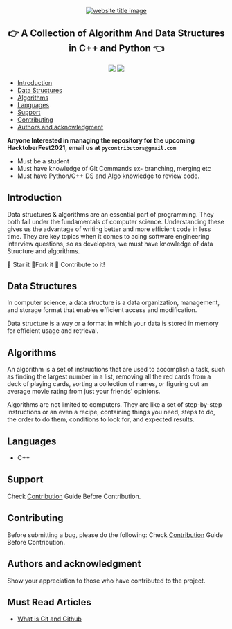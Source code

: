 <p align="center">
  <a href="http://codeperfectplus.herokuapp.com/"><img src="https://capsule-render.vercel.app/api?type=rect&color=666666&height=100&section=header&text=Algorithms%20And%20Data%20Structures&fontSize=55%&fontColor=ffffff&fontAlignY=65" alt="website title image"></a>
  <h2 align="center">👉 A Collection of Algorithm And Data Structures in C++ and Python 👈</h2>
</p>


<p align="center">
<img src="https://img.shields.io/badge/language-python-blue?style=for-the-badge">
<img src="https://img.shields.io/badge/language-C++-green?style=for-the-badge">
</p>

<!-- <p align="center">
<a href="https://github.com/codeperfectplus/awesomeScripts/stargazers"><img src="https://img.shields.io/github/stars/codeperfectplus/AlgorithmsAndDataStructure?style=for-the-badge" alt="github stars"></a>
<a href="https://github.com/codeperfectplus/awesomeScripts/network/members"><img src="https://img.shields.io/github/forks/codeperfectplus/AlgorithmsAndDataStructure?style=for-the-badge" alt="github forks"></a>
<img src="https://img.shields.io/github/languages/code-size/codeperfectplus/AlgorithmsAndDataStructure?style=for-the-badge" alt="code size">
  </p>
  <p align="center">
<a href="https://github.com/codeperfectplus/awesomeScripts/issues"><img src="https://img.shields.io/github/issues-raw/codeperfectplus/AlgorithmsAndDataStructure?style=for-the-badge" alt="open issues"></a>
<a href="https://github.com/codeperfectplus/awesomeScripts/issues"><img src="https://img.shields.io/github/issues-closed-raw/codeperfectplus/AlgorithmsAndDataStructure?style=for-the-badge" alt="closed issues"><a/>
<a href="https://github.com/codeperfectplus/awesomeScripts/pulls"><img src="https://img.shields.io/github/issues-pr-raw/codeperfectplus/AlgorithmsAndDataStructure?style=for-the-badge" alt="open pull request"></a>
<a href="https://github.com/codeperfectplus/awesomeScripts/pulls"><img src="https://img.shields.io/github/issues-pr-closed-raw/codeperfectplus/AlgorithmsAndDataStructure?style=for-the-badge" alt="closed pull request"></a>
</p>
<p align="center">
<a href="https://discord.gg/JfbK3bS"><img src="https://img.shields.io/discord/758030555005714512.svg?label=Discord&logo=Discord&colorB=7289da&style=for-the-badge" alt="discord invite"></a>
<img src="https://img.shields.io/github/last-commit/codeperfectplus/AlgorithmsAndDataStructure?style=for-the-badge" alt="last contributions">
<a href="https://api.github.com/repos/codeperfectplus/AlgorithmsAndDataStructure/contributors"><img src="https://img.shields.io/github/contributors/codeperfectplus/AlgorithmsAndDataStructure?style=for-the-badge" alt="total contributors"></a>
</p>
 -->

- [Introduction](#introduction)
- [Data Structures](#data-structures) <!-- Data Structure hyperlink in the readme doesn't link #925 issue solved. P.S. It was a typo -->
- [Algorithms](#algorithms)
- [Languages](#languages)
- [Support](#support)
- [Contributing](#contributing)
- [Authors and acknowledgment](#authors-and-acknowledgment)


**Anyone Interested in managing the repository for the upcoming HacktoberFest2021, email us at `pycontributors@gmail.com`**

- Must be a student
- Must have knowledge of Git Commands ex- branching, merging etc
- Must have Python/C++ DS and Algo knowledge to review code.

## Introduction

Data structures & algorithms are an essential part of programming. They both fall under the fundamentals of computer science. Understanding these gives us the advantage of writing better and more efficient code in less time. They are key topics when it comes to acing software engineering interview questions, so as developers, we must have knowledge of data Structure and algorithms.

:star2: Star it
:fork_and_knife:Fork it
:handshake: Contribute to it!


## Data Structures

In computer science, a data structure is a data organization, management, and storage format that enables efficient access and modification.

Data structure is a way or a format in which your data is stored in memory for efficient usage and retrieval.

## Algorithms

An algorithm is a set of instructions that are used to accomplish a task, such as finding the largest number in a list, removing all the red cards from a deck of playing cards, sorting a collection of names, or figuring out an average movie rating from just your friends' opinions.

Algorithms are not limited to computers. They are like a set of step-by-step instructions or an even a recipe, containing things you need, steps to do, the order to do them, conditions to look for, and expected results.

## Languages
- C++

## Support

Check [Contribution](/CONTRIBUTING.md) Guide Before Contribution.

## Contributing

Before submitting a bug, please do the following:
Check [Contribution](/CONTRIBUTING.md) Guide Before Contribution.


## Authors and acknowledgment

Show your appreciation to those who have contributed to the project.



## Must Read Articles

- [What is Git and Github](https://codeperfectplus.herokuapp.com/what-is-git-and-gitHub)



